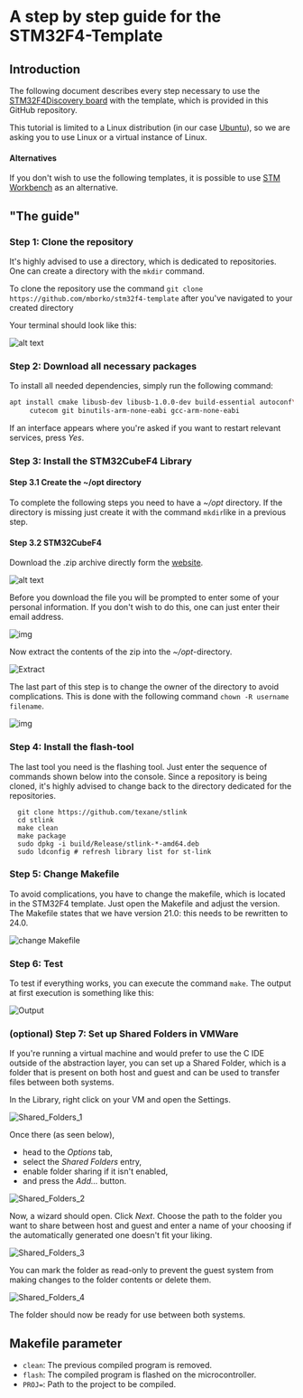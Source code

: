 # A step by step guide for the STM32F4-Template

## Introduction

The following document describes every step necessary to use the [STM32F4Discovery board](https://www.st.com/en/evaluation-tools/stm32f4discovery.html#sw-tools-scroll) with the template, which is provided in this GitHub repository.

This tutorial is limited to a Linux distribution (in our case [Ubuntu](https://ubuntu.com/)), so we are asking you to use Linux or a virtual instance of Linux.

#### Alternatives

If you don't wish to use the following templates, it is possible to use [STM Workbench](https://www.st.com/en/evaluation-tools/stm32f4discovery.html#sw-tools-scroll) as an alternative.

## "The guide"

### Step 1: Clone the repository

It's highly advised to use a directory, which is dedicated to repositories. One can create a directory with the `mkdir` command.

To clone the repository use the command `git clone https://github.com/mborko/stm32f4-template` after you've navigated to your created directory

Your terminal should look like this:

![alt text](https://i.gyazo.com/6a8e503540638f0e0a0c45e4f69d3085.png "terminal")

### Step 2: Download all necessary packages

To install all needed dependencies, simply run the following command:

```sh
apt install cmake libusb-dev libusb-1.0.0-dev build-essential autoconf\
     cutecom git binutils-arm-none-eabi gcc-arm-none-eabi
```

If an interface appears where you're asked if you want to restart relevant services, press *Yes*.

### Step 3: Install the STM32CubeF4 Library

#### Step 3.1 Create the ~/opt directory

To complete the following steps you need to have a *~/opt* directory. If the directory is missing just create it with the command `mkdir`like in a previous step.

#### Step 3.2 STM32CubeF4

Download the .zip archive directly form the [website](https://www.st.com/en/embedded-software/stm32cubef4.html#). 

![alt text](https://i.gyazo.com/1e8f3ba671040f60ab8f4cee1446c989.png "The Download")

Before you download the file you will be prompted to  enter some of your personal information. If you don't wish to do this, one can just enter their email address.

![img](https://i.gyazo.com/6d3343f34a63589a9976e51b6ec71aa8.png "The download prompt")

Now extract the contents of the zip into the *~/opt*-directory.

![Extract](https://i.imgur.com/bW57UEX.gif)

The last part of this step is to change the owner of the directory to avoid complications. This is done with the following command `chown -R username filename`.

![img](https://i.gyazo.com/b62af3522361138ea991102377fb3a16.png)

### Step 4: Install the flash-tool

The last tool you need is the flashing tool. Just enter the sequence of commands shown below into the console. Since a repository is being cloned, it's highly advised to change back to the directory dedicated for the repositories.

```shell
  git clone https://github.com/texane/stlink  
  cd stlink  
  make clean  
  make package  
  sudo dpkg -i build/Release/stlink-*-amd64.deb  
  sudo ldconfig # refresh library list for st-link  
```

### Step 5: Change Makefile

To avoid complications, you have to change the makefile, which is located in the STM32F4 template. Just open the Makefile and adjust the version. The Makefile states that we have version 21.0: this needs to be rewritten to 24.0.

![change Makefile](https://i.imgur.com/TrIyqRw.gif)

### Step 6: Test

To test if everything works, you can execute the command `make`. The output at first execution is something like this:

![Output](https://i.gyazo.com/30fb943113c6e4506b1f288ef14d2f36.png)

### (optional) Step 7: Set up Shared Folders in VMWare

If you're running a virtual machine and would prefer to use the C IDE outside of the abstraction layer, you can set up a Shared Folder, which is a folder that is present on both host and guest and can be used to transfer files between both systems.

In the Library, right click on your VM and open the Settings. 

![Shared_Folders_1](https://i.imgur.com/jRBMfXh.png)



Once there (as seen below),

- head to the *Options* tab,
- select the *Shared Folders* entry,
- enable folder sharing if it isn't enabled,
- and press the *Add...* button.

![Shared_Folders_2](https://i.imgur.com/YVhI5sY.png)



Now, a wizard should open. Click *Next*. Choose the path to the folder you want to share between host and guest and enter a name of your choosing if the automatically generated one doesn't fit your liking.

![Shared_Folders_3](https://i.imgur.com/IXs2YRY.png)



You can mark the folder as read-only to prevent the guest system from making changes to the folder contents or delete them.

![Shared_Folders_4](https://i.imgur.com/HnFkQYT.png)



The folder should now be ready for use between both systems.

## Makefile parameter

* `clean`: The previous compiled program is removed.
* `flash`: The compiled program is flashed on the microcontroller.
* `PROJ=`: Path to the project to be compiled.
